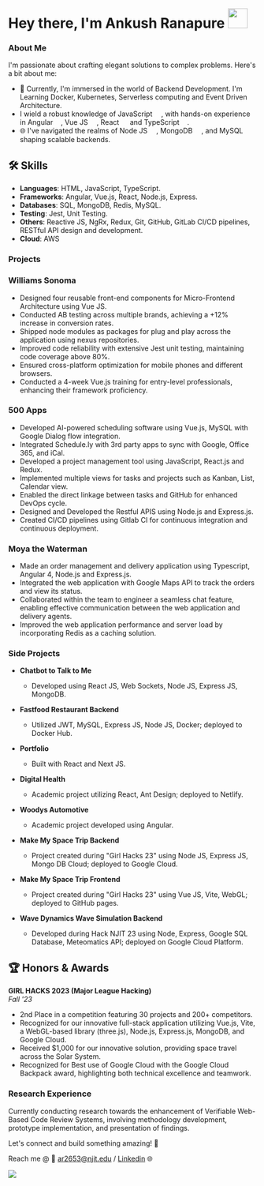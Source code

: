 # Hey there, I'm Ankush Ranapure <img width="40px" src="https://github.com/ar2653/ar2653/assets/144984108/b1e5b18d-1678-4132-bab1-baf35e29a32d"/>

### About Me

I'm passionate about crafting elegant solutions to complex problems. Here's a bit about me:

- 🚀 Currently, I'm immersed in the world of Backend Development. I'm Learning Docker, Kubernetes, Serverless computing and Event Driven Architecture.
- I wield a robust knowledge of JavaScript <img width="14px" src="https://upload.wikimedia.org/wikipedia/commons/thumb/6/6a/JavaScript-logo.png/64px-JavaScript-logo.png">, with hands-on experience in Angular <img width="12px" src="https://cdn.jsdelivr.net/gh/devicons/devicon@latest/icons/angular/angular-original.svg">, Vue JS <img width="14px" src="https://upload.wikimedia.org/wikipedia/commons/9/95/Vue.js_Logo_2.svg">, React <img width="14px" src="https://cdn.jsdelivr.net/gh/devicons/devicon@latest/icons/react/react-original.svg"> and TypeScript <img width="12px" src="https://cdn.worldvectorlogo.com/logos/typescript.svg">.
- 🌐 I've navigated the realms of Node JS <img width="14px" src="https://cdn.jsdelivr.net/gh/devicons/devicon@latest/icons/nodejs/nodejs-original.svg" />, MongoDB <img width="14px" src="https://cdn.jsdelivr.net/gh/devicons/devicon@latest/icons/mongodb/mongodb-original.svg" />, and MySQL <img width="14px" src="https://cdn.jsdelivr.net/gh/devicons/devicon@latest/icons/mysql/mysql-original-wordmark.svg" /> shaping scalable backends.

## 🛠️ Skills

- **Languages**: HTML, JavaScript, TypeScript.
- **Frameworks**: Angular, Vue.js, React, Node.js, Express.
- **Databases**: SQL, MongoDB, Redis, MySQL.
- **Testing**: Jest, Unit Testing.
- **Others**: Reactive JS, NgRx, Redux, Git, GitHub, GitLab CI/CD pipelines, RESTful API design and development.
- **Cloud**: AWS

### Projects

### Williams Sonoma

- Designed four reusable front-end components for Micro-Frontend Architecture using Vue JS.
- Conducted AB testing across multiple brands, achieving a +12% increase in conversion rates.
- Shipped node modules as packages for plug and play across the application using nexus repositories.
- Improved code reliability with extensive Jest unit testing, maintaining code coverage above 80%.
- Ensured cross-platform optimization for mobile phones and different browsers.
- Conducted a 4-week Vue.js training for entry-level professionals, enhancing their framework proficiency.

### 500 Apps

- Developed AI-powered scheduling software using Vue.js, MySQL with Google Dialog flow integration.
- Integrated Schedule.ly with 3rd party apps to sync with Google, Office 365, and iCal.
- Developed a project management tool using JavaScript, React.js and Redux.
- Implemented multiple views for tasks and projects such as Kanban, List, Calendar view.
- Enabled the direct linkage between tasks and GitHub for enhanced DevOps cycle.
- Designed and Developed the Restful APIS using Node.js and Express.js.
- Created CI/CD pipelines using Gitlab CI for continuous integration and continuous deployment.


### Moya the Waterman

- Made an order management and delivery application using Typescript, Angular 4, Node.js and Express.js.
- Integrated the web application with Google Maps API to track the orders and view its status.
- Collaborated within the team to engineer a seamless chat feature, enabling effective communication between the web application and delivery agents.
- Improved the web application performance and server load by incorporating Redis as a caching solution.

### Side Projects

- **Chatbot to Talk to Me**
  - Developed using React JS, Web Sockets, Node JS, Express JS, MongoDB.

- **Fastfood Restaurant Backend**
  - Utilized JWT, MySQL, Express JS, Node JS, Docker; deployed to Docker Hub.

- **Portfolio**
  - Built with React and Next JS.

- **Digital Health**
  - Academic project utilizing React, Ant Design; deployed to Netlify.

- **Woodys Automotive**
  - Academic project developed using Angular.

- **Make My Space Trip Backend**
  - Project created during "Girl Hacks 23" using Node JS, Express JS, Mongo DB Cloud; deployed to Google Cloud.

- **Make My Space Trip Frontend**
  - Project created during "Girl Hacks 23" using Vue JS, Vite, WebGL; deployed to GitHub pages.

- **Wave Dynamics Wave Simulation Backend**
  - Developed during Hack NJIT 23 using Node, Express, Google SQL Database, Meteomatics API; deployed on Google Cloud Platform.


## 🏆 Honors & Awards

**GIRL HACKS 2023 (Major League Hacking)**  
_Fall '23_

- 2nd Place in a competition featuring 30 projects and 200+ competitors.
- Recognized for our innovative full-stack application utilizing Vue.js, Vite, a WebGL-based library (three.js), Node.js, Express.js, MongoDB, and Google Cloud.
- Received $1,000 for our innovative solution, providing space travel across the Solar System.
- Recognized for Best use of Google Cloud with the Google Cloud Backpack award, highlighting both technical excellence and teamwork.

### Research Experience

Currently conducting research towards the enhancement of Verifiable Web-Based Code Review Systems, involving methodology development, prototype implementation, and presentation of findings.

Let's connect and build something amazing! 🚀

Reach me @ 📧 [ar2653@njit.edu](mailto:ar2653@njit.edu) / <a href="https://www.linkedin.com/in/ankush-ranapure/">Linkedin</a> 🌐

<a href="https://wakatime.com"><img src="https://wakatime.com/share/@018bd19c-00c4-4d57-a803-3ebb0d6a8432/678c24f1-ef7c-412e-a6ac-b188abb9d286.png" /></a>

